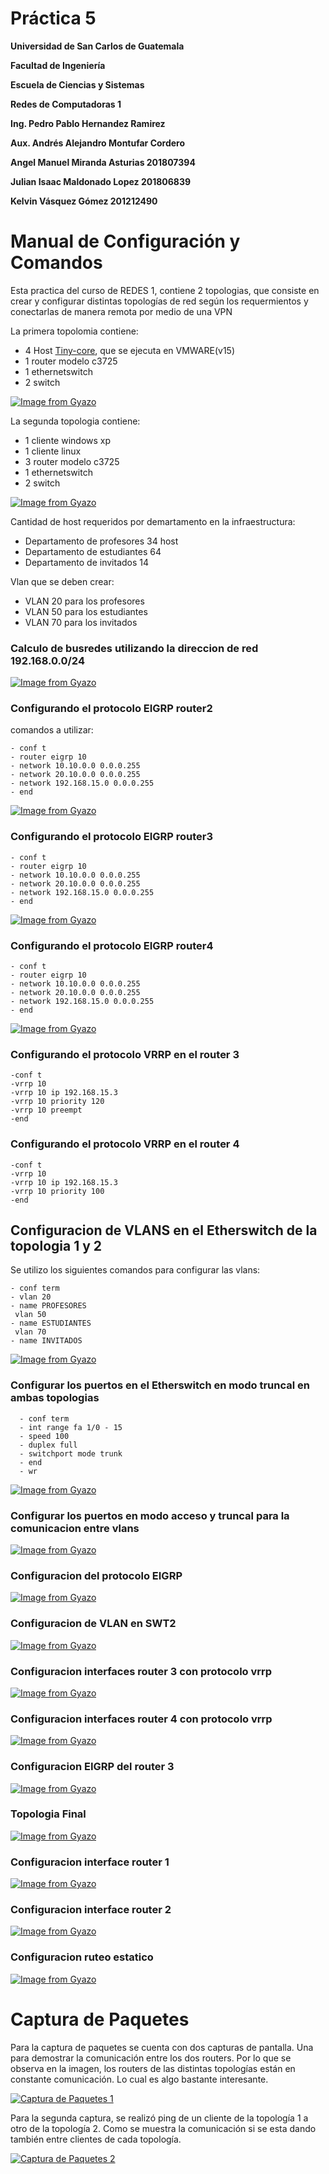 # Práctica 5

**Universidad de San Carlos de Guatemala**

**Facultad de Ingeniería**

**Escuela de Ciencias y Sistemas**

**Redes de Computadoras 1**

**Ing. Pedro Pablo Hernandez Ramirez**

**Aux. Andrés Alejandro Montufar Cordero**

**Angel Manuel Miranda Asturias 201807394**

**Julian Isaac Maldonado Lopez 201806839**

**Kelvin Vásquez Gómez 201212490**

# Manual de Configuración y Comandos

Esta practica del curso de REDES 1, contiene 2 topologias, que consiste en crear y configurar distintas topologías de red según los requermientos y
conectarlas de manera remota por medio de una VPN

La primera topolomia contiene:
  - 4 Host [Tiny-core](http://tinycorelinux.net/downloads.html), que se ejecuta en VMWARE(v15)
  - 1 router modelo c3725
  - 1 ethernetswitch 
  - 2 switch 
  
[![Image from Gyazo](https://github.com/kevgoz/img_p5_redes/blob/master/topo1.png)]()

La segunda topologia contiene:
  - 1 cliente windows xp
  - 1 cliente linux
  - 3 router modelo c3725
  - 1 ethernetswitch 
  - 2 switch 
  
[![Image from Gyazo](https://github.com/kevgoz/img_p5_redes/blob/master/topo2.png)]()

Cantidad de host requeridos por demartamento en la infraestructura:
  - Departamento de profesores 34 host
  - Departamento de estudiantes 64
  - Departamento de invitados 14
  
Vlan que se deben crear:
  - VLAN 20 para los profesores
  - VLAN 50 para los estudiantes
  - VLAN 70 para los invitados
  
### Calculo de busredes utilizando la direccion de red 192.168.0.0/24

[![Image from Gyazo](https://github.com/kevgoz/img_p5_redes/blob/master/calculo_subredes.jpeg)]()

### Configurando el protocolo EIGRP  router2
comandos a utilizar:

    - conf t
    - router eigrp 10
    - network 10.10.0.0 0.0.0.255
    - network 20.10.0.0 0.0.0.255
    - network 192.168.15.0 0.0.0.255
    - end
    
  [![Image from Gyazo](https://github.com/kevgoz/img_p5_redes/blob/master/show_eigrp_router1.png)]()
    
 ### Configurando el protocolo EIGRP  router3
 
    - conf t 
    - router eigrp 10
    - network 10.10.0.0 0.0.0.255
    - network 20.10.0.0 0.0.0.255
    - network 192.168.15.0 0.0.0.255
    - end
    
 [![Image from Gyazo](https://github.com/kevgoz/img_p5_redes/blob/master/show_eigrp_router2.png)]()
### Configurando el protocolo EIGRP  router4 

    - conf t
    - router eigrp 10
    - network 10.10.0.0 0.0.0.255
    - network 20.10.0.0 0.0.0.255
    - network 192.168.15.0 0.0.0.255
    - end

[![Image from Gyazo](https://github.com/kevgoz/img_p5_redes/blob/master/show_eigrp_router2.png)]()

### Configurando el protocolo VRRP en el router 3

    -conf t
    -vrrp 10
    -vrrp 10 ip 192.168.15.3
    -vrrp 10 priority 120
    -vrrp 10 preempt
    -end
    
### Configurando el protocolo VRRP en el router 4
    -conf t
    -vrrp 10
    -vrrp 10 ip 192.168.15.3
    -vrrp 10 priority 100
    -end

## Configuracion de VLANS en el Etherswitch de la topologia 1 y 2
 Se utilizo los siguientes comandos para configurar las vlans:
 
    - conf term
    - vlan 20
    - name PROFESORES
     vlan 50
    - name ESTUDIANTES
     vlan 70
    - name INVITADOS
 
[![Image from Gyazo](https://github.com/kevgoz/img_p5_redes/blob/master/conf_vlan_topo1.png)]()

### Configurar los puertos en el Etherswitch en modo truncal en ambas topologias
      - conf term
      - int range fa 1/0 - 15
      - speed 100
      - duplex full
      - switchport mode trunk
      - end
      - wr
  
[![Image from Gyazo](https://github.com/kevgoz/img_p5_redes/blob/master/conf_puertos_trunk_topo1.png)]()
 
### Configurar los puertos en modo acceso y truncal para la comunicacion entre vlans

[![Image from Gyazo](https://github.com/kevgoz/img_p5_redes/blob/master/conf_puertos_switch.png)]()

### Configuracion del protocolo EIGRP
[![Image from Gyazo](https://github.com/kevgoz/img_p5_redes/blob/master/eigrp2-10.jpeg)]()

 
 ### Configuracion de VLAN en SWT2
[![Image from Gyazo](https://github.com/kevgoz/img_p5_redes/blob/master/show-vlan.jpeg)]()


 ### Configuracion interfaces router 3 con protocolo vrrp
[![Image from Gyazo](https://github.com/kevgoz/img_p5_redes/blob/master/vrrp.jpeg)]()

 ### Configuracion interfaces router 4 con protocolo vrrp
[![Image from Gyazo](https://github.com/kevgoz/img_p5_redes/blob/master/sh-runn.jpeg)]()


 ### Configuracion EIGRP del router 3
[![Image from Gyazo](https://github.com/kevgoz/img_p5_redes/blob/master/eigrp.jpeg)]()

 ### Topologia Final
[![Image from Gyazo](https://github.com/kevgoz/img_p5_redes/blob/master/topo2.jpeg)]()


 ### Configuracion interface router 1
[![Image from Gyazo](https://github.com/kevgoz/img_p5_redes/blob/master/sh-int-brief.jpeg)]()


 ### Configuracion interface router 2
[![Image from Gyazo](https://github.com/kevgoz/img_p5_redes/blob/master/sh-int-brin2.jpeg)]()


 ### Configuracion ruteo estatico
[![Image from Gyazo](https://github.com/kevgoz/img_p5_redes/blob/master/ip-fow3.jpeg)]()

# Captura de Paquetes

Para la captura de paquetes se cuenta con dos capturas de pantalla. Una para demostrar la comunicación entre los dos routers. Por lo que se observa en la imagen, los routers de las distintas topologías están en constante comunicación. Lo cual es algo bastante interesante.

[![Captura de Paquetes 1](https://github.com/ManuelMiranda99/-REDES1-Practica5_G4/blob/main/imas/Paquetes1.png)]()

Para la segunda captura, se realizó ping de un cliente de la topología 1 a otro de la topología 2. Como se muestra la comunicación si se esta dando también entre clientes de cada topología.

[![Captura de Paquetes 2](https://github.com/ManuelMiranda99/-REDES1-Practica5_G4/blob/main/imas/Paquetes2.png)]()
